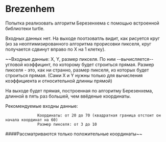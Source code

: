 # Brezenhem
Попытка реализовать алгоритм Березенхема с помощью встроенной библиотеки turtle.

Входных данных нет. На выходе поотзоватль видит, как рисуется круг (из за неоптимизированного алгоритма прорисовки пикселя, круг получается сдвинут вправо по Х на 1 клетку).

~~Входные данные: Х, Y, размер пикселя. По ним --вычисляется-- угловой коэффицинт, по которому будет строиться прямая. Размер пикселя - это, как ни странно, размер пикселя, из которых будет строиться прямая. (Сами Х и Y нужны только для вычисления коэффициента и относительной длинны прямой)

На выходе будет прямая, построенная по алгоритму Березенхема, длинной в пять раз большей, чем ввёденые координаты.

Рекомендуемые входны данные: 

                  Координаты: от 20 до 70 (квадратная граница отстоит он начала координат на 60)
                  Размер пикселя: от 3 до 10

####Рассматриваются только положительные координаты~~
